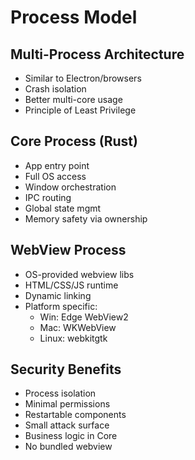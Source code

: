 # Process Model

## Multi-Process Architecture
- Similar to Electron/browsers
- Crash isolation
- Better multi-core usage
- Principle of Least Privilege

## Core Process (Rust)
- App entry point
- Full OS access
- Window orchestration
- IPC routing
- Global state mgmt
- Memory safety via ownership

## WebView Process
- OS-provided webview libs
- HTML/CSS/JS runtime
- Dynamic linking
- Platform specific:
	- Win: Edge WebView2
	- Mac: WKWebView
	- Linux: webkitgtk

## Security Benefits
- Process isolation
- Minimal permissions
- Restartable components
- Small attack surface
- Business logic in Core
- No bundled webview